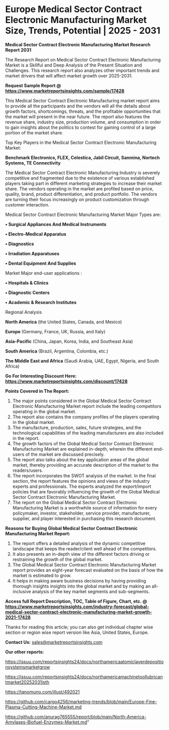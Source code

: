 # Europe Medical Sector Contract Electronic Manufacturing Market Size, Trends, Potential | 2025 - 2031

<strong>Medical Sector Contract Electronic Manufacturing Market Research Report 2031</strong>

The Research Report on Medical Sector Contract Electronic Manufacturing Market is a Skillful and Deep Analysis of the Present Situation and Challenges. This research report also analyzes other important trends and market drivers that will affect market growth over 2025-2031.

<strong>Request Sample Report @ <a href=https://www.marketreportsinsights.com/sample/17428>https://www.marketreportsinsights.com/sample/17428</a></strong>

This Medical Sector Contract Electronic Manufacturing market report aims to provide all the participants and the vendors will all the details about growth factors, shortcomings, threats, and the profitable opportunities that the market will present in the near future. The report also features the revenue share, industry size, production volume, and consumption in order to gain insights about the politics to contest for gaining control of a large portion of the market share.

Top Key Players in the Medical Sector Contract Electronic Manufacturing Market:

<strong>Benchmark Electronics, FLEX, Celestica, Jabil Circuit, Sanmina, Nortech Systems, TE Connectivity</strong>

The Medical Sector Contract Electronic Manufacturing Industry is severely competitive and fragmented due to the existence of various established players taking part in different marketing strategies to increase their market share. The vendors operating in the market are profiled based on price, quality, brand, product differentiation, and product portfolio. The vendors are turning their focus increasingly on product customization through customer interaction.

Medical Sector Contract Electronic Manufacturing Market Major Types are:

<strong>• Surgical Appliances And Medical Instruments

• Electro-Medical Apparatus

• Diagnostics

• Irradiation Apparatuses

• Dental Equipment And Supplies</strong>

Market Major end-user applications :

<strong>• Hospitals & Clinics

• Diagnostic Centers

• Academic & Research Institutes</strong>

Regional Analysis

</u><strong><b>North America</b></strong> (the United States, Canada, and Mexico)

<strong><b>Europe </b></strong>(Germany, France, UK, Russia, and Italy)

<strong><b>Asia-Pacific</b></strong> (China, Japan, Korea, India, and Southeast Asia)

<strong><b>South America</b></strong> (Brazil, Argentina, Colombia, etc.)

<strong><b>The Middle East and Africa</b></strong> (Saudi Arabia, UAE, Egypt, Nigeria, and South Africa)

<strong>Go For Interesting Discount Here: <a href=https://www.marketreportsinsights.com/discount/17428>https://www.marketreportsinsights.com/discount/17428</a></strong>

<strong>Points Covered in The Report:</strong>
<ol>
  <li>The major points considered in the Global Medical Sector Contract Electronic Manufacturing Market report include the leading competitors operating in the global market.</li>
  <li>The report also contains the company profiles of the players operating in the global market.</li>
  <li>The manufacture, production, sales, future strategies, and the technological capabilities of the leading manufacturers are also included in the report.</li>
  <li>The growth factors of the Global Medical Sector Contract Electronic Manufacturing Market are explained in-depth, wherein the different end-users of the market are discussed precisely.</li>
  <li>The report also talks about the key application areas of the global market, thereby providing an accurate description of the market to the readers/users.</li>
  <li>The report incorporates the SWOT analysis of the market. In the final section, the report features the opinions and views of the industry experts and professionals. The experts analyzed the export/import policies that are favorably influencing the growth of the Global Medical Sector Contract Electronic Manufacturing Market.</li>
  <li>The report on the Global Medical Sector Contract Electronic Manufacturing Market is a worthwhile source of information for every policymaker, investor, stakeholder, service provider, manufacturer, supplier, and player interested in purchasing this research document.</li>
</ol>
<strong>Reasons for Buying Global Medical Sector Contract Electronic Manufacturing Market Report:</strong>

<ol>
  <li>The report offers a detailed analysis of the dynamic competitive landscape that keeps the reader/client well ahead of the competitors.</li>
  <li>It also presents an in-depth view of the different factors driving or restraining the growth of the global market.</li>
  <li>The Global Medical Sector Contract Electronic Manufacturing Market report provides an eight-year forecast evaluated on the basis of how the market is estimated to grow.</li>
  <li>It helps in making aware business decisions by having providing thorough insights insights into the global market and by making an all-inclusive analysis of the key market segments and sub-segments.</li>
</ol>
<strong>Access full Report Description, TOC, Table of Figure, Chart, etc. @ <a href=https://www.marketreportsinsights.com/industry-forecast/global-medical-sector-contract-electronic-manufacturing-market-growth-2021-17428>https://www.marketreportsinsights.com/industry-forecast/global-medical-sector-contract-electronic-manufacturing-market-growth-2021-17428</a></strong>


Thanks for reading this article; you can also get individual chapter wise section or region wise report version like Asia, United States, Europe.

<strong>Contact Us:</strong>
sales@marketreportsinsights.com

<strong>Our other reports:</strong>

<a href=https://issuu.com/reportsinsights24/docs/northamericaatomiclayerdepositionsystemsmarketgrow>https://issuu.com/reportsinsights24/docs/northamericaatomiclayerdepositionsystemsmarketgrow</a>

<a href=https://issuu.com/reportsinsights24/docs/northamericamachinetoollubricantmarket20252031isth>https://issuu.com/reportsinsights24/docs/northamericamachinetoollubricantmarket20252031isth</a>

<a href=https://tanomuno.com/illust/492021>https://tanomuno.com/illust/492021</a>

<a href=https://github.com/cargo4256/marketing-trends/blob/main/Europe-Fine-Plasma-Cutting-Machine-Market.md>https://github.com/cargo4256/marketing-trends/blob/main/Europe-Fine-Plasma-Cutting-Machine-Market.md</a>

<a href=https://github.com/anurag765555/report/blob/main/North-America-Amylases-Biofuel-Enzymes-Market.md>https://github.com/anurag765555/report/blob/main/North-America-Amylases-Biofuel-Enzymes-Market.md</a>"
